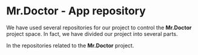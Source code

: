# **Mr.Doctor - App** repository

We have used several repositories for our project to control the **Mr.Doctor** project space.
In fact, we have divided our project into several parts.

In the repositories related to the **Mr.Doctor** project.
